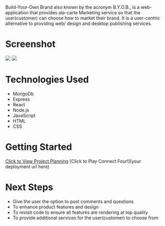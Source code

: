 # <Build-Your-Own-Brand>
Build-Your-Own Brand also known by the acronym B.Y.O.B., is a web-application that provides ala-carte Marketing service so that the user(customer)
can choose how to market their brand. It is a user-centric alternative to providing web/ design and desktop publishing services.   

# Screenshot

<img src="https://i.imgur.com/QzjL1Dw.jpg">
<img src="https://i.imgur.com/z3ydts2.png">

# Technologies Used

- MongoDb
- Express
- React
- Node.js
- JavaScript
- HTML
- CSS

# Getting Started

[Click to View Project Planning](https://trello.com/b/JjJdOVp8/build-your-own-brand-project-4)
[Click to Play Connect Four!](your deployment url here)

# Next Steps

- Give the user the option to post comments and questions
- To enhance product features and design 
- To revisit code to ensure all features are rendering at top quality
- To provide additional services for the user(customer) to choose from
